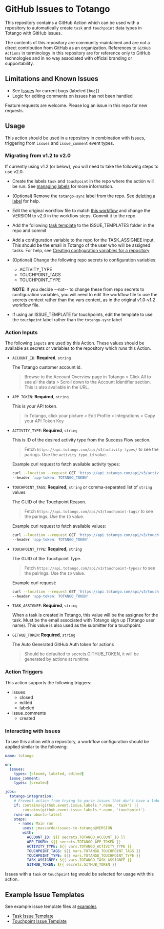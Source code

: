 # GitHub Issues to Totango

This repository contains a GitHub Action which can be used with a repository to automatically create `task` and `touchpoint` data types in Totango with GitHub Issues.

The contents of this repository are community-maintained and are not a direct contribution from GitHub as an organization.  References to `GitHub Actions` in terminology in this repository are for reference only to GitHub technologies and in no way associated with official branding or supportability.

## Limitations and Known Issues

* See [Issues](https://github.com/jmassardo/issues-to-totango/issues) for current bugs (labeled `[bug]`)
* Logic for editing comments on issues has not been handled

Feature requests are welcome. Please log an issue in this repo for new requests.

## Usage

This action should be used in a repository in combination with Issues, triggering from `issues` and `issue_comment` event types.

### Migrating from v1.2 to v2.0

If currently using v1.2 (or below), you will need to take the following steps to use v2.0:

* Create the labels `task` and `touchpoint` in the repo where the action will be run. See [managing labels](https://docs.github.com/en/issues/using-labels-and-milestones-to-track-work/managing-labels#creating-a-label) for more information.
* (Optional) Remove the `totango-sync` label from the repo. See [deleting a label](https://docs.github.com/en/issues/using-labels-and-milestones-to-track-work/managing-labels#deleting-a-label) for help.
* Edit the original workflow file to match [this workflow](https://github.com/jmassardo/issues-to-totango/blob/version2.0/examples/workflow_example.yml) and change the VERSION to v2.0 in the workflow steps. Commit it to the repo.
* Add the following [task template](https://github.com/jmassardo/issues-to-totango/blob/version2.0/examples/task_issue_template_example.md)  to the ISSUE_TEMPLATES folder in the repo and commit
* Add a configuration variable to the repo for the TASK_ASSIGNEE input. This should be the email in Totango of the user who will be assigned tasks. For help, see [Creating configuration variables for a repository](https://docs.github.com/en/enterprise-cloud@latest/actions/learn-github-actions/variables#creating-configuration-variables-for-a-repository)
* (Optional) Change the following repo secrets to configuration variables:
  * ACTIVITY_TYPE
  * TOUCHPOINT_TAGS
  * TOUCHPOINT_TYPE

  **NOTE**:  If you decide --not-- to change these from repo secrets to configuration variables, you will need to edit the workflow file to use the secrets context rather than the vars context, as in the original v1.0-v1.2 workflow file.
* If using an ISSUE_TEMPLATE for touchpoints, edit the template to use the `touchpoint` label rather than the `totango-sync` label

### Action Inputs

The following `inputs` are used by this Action.  These values should be available as secrets or variables to the repository which runs this Action.

* `ACCOUNT_ID`: **Required**, `string`

  The Totango customer account id.

  > Browse to the Account Overview page in Totango > Click All to see all the data > Scroll down to the Account Identifier section. This is also available in the URL.

* `APP_TOKEN`: **Required**, `string`

  This is your API token.

  > In Totango, click your picture > Edit Profile > Integrations > Copy your API Token Key

* `ACTIVITY_TYPE`: **Required**, `string`

  This is ID of the desired activity type from the Success Flow section.

  > Fetch `https://api.totango.com/api/v3/activity-types/` to see the parings. Use the `activity_type_id` value.

  Example curl request to fetch available activity types:

  ```sh
  curl --location --request GET 'https://api.totango.com/api/v3/activity-types/' \
  --header 'app-token: TOTANGO_TOKEN'
  ```

* `TOUCHPOINT_TAGS`: **Required**, `string` or comma-separated list of `string` values

  The GUID of the Touchpoint Reason.

  > Fetch `https://api.totango.com/api/v3/touchpoint-tags/` to see the parings. Use the `ID` value.

  Example curl request to fetch available values:

  ```sh
  curl --location --request GET 'https://api.totango.com/api/v3/touchpoint-tags/' \
  --header 'app-token: TOTANGO_TOKEN'
  ```

* `TOUCHPOINT_TYPE`: **Required**, `string`

  The GUID of the Touchpoint Type.

  > Fetch `https://api.totango.com/api/v3/touchpoint-types/` to see the pairings. Use the `ID` value.

  Example curl request:

  ```sh
  curl --location --request GET 'https://api.totango.com/api/v3/touchpoint-types/' \
  --header 'app-token: TOTANGO_TOKEN'
  ```

* `TASK_ASSIGNEE`: **Required**, `string`

  When a task is created in Totango, this value will be the assignee for the task. Must be the email associated with Totango sign up (Totango user name). This value is also used as the submitter for a touchpoint.

* `GITHUB_TOKEN`: **Required**, `string`

  The Auto Generated GitHub Auth token for actions

  > Should be defaulted to secrets.GITHUB_TOKEN, it will be generated by actions at runtime

### Action Triggers

This action supports the following triggers:

* issues
  * closed
  * edited
  * labeled
* issue_comments
  * created

### Interacting with Issues

To use this action with a repository, a workflow configuration should be applied similar to the following:

```yaml
name: totango

on:
  issues:
    types: [closed, labeled, edited]
  issue_comment:
    types: [created]

jobs:
  totango-integration:
    # Prevent action from trying to parse issues that don't have a label which this action supports
    if: contains(github.event.issue.labels.*.name, 'task') ||
        contains(github.event.issue.labels.*.name, 'touchpoint')
    runs-on: ubuntu-latest
    steps:
      - name: Main run
        uses: jmassardo/issues-to-totango@VERSION
        with:
          ACCOUNT_ID: ${{ secrets.TOTANGO_ACCOUNT_ID }}
          APP_TOKEN: ${{ secrets.TOTANGO_APP_TOKEN }}
          ACTIVITY_TYPE: ${{ vars.TOTANGO_ACTIVITY_TYPE }}
          TOUCHPOINT_TAGS: ${{ vars.TOTANGO_TOUCHPOINT_TAGS }}
          TOUCHPOINT_TYPE: ${{ vars.TOTANGO_TOUCHPOINT_TYPE }}
          TASK_ASSIGNEE: ${{ vars.TOTANGO_TASK_ASSIGNEE }}
          GITHUB_TOKEN: ${{ secrets.GITHUB_TOKEN }}

```

Issues with a `task` or `touchpoint` tag would be selected for usage with this action.

## Example Issue Templates

See example issue template files at [examples](./examples/)

* [Task Issue Template](./examples/task_issue_template_example.md)
* [Touchpoint Issue Template](./examples/touchpoint_issue_example.md)
